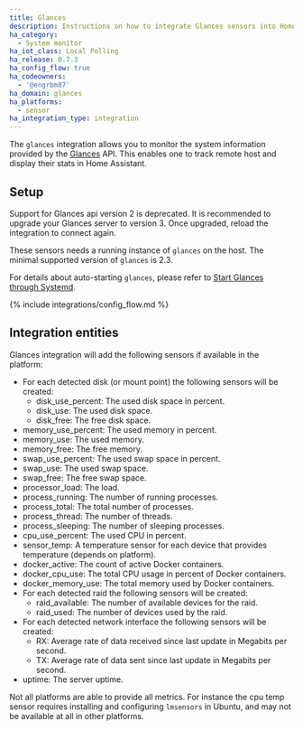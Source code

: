 ```yaml
---
title: Glances
description: Instructions on how to integrate Glances sensors into Home Assistant.
ha_category:
  - System monitor
ha_iot_class: Local Polling
ha_release: 0.7.3
ha_config_flow: true
ha_codeowners:
  - '@engrbm87'
ha_domain: glances
ha_platforms:
  - sensor
ha_integration_type: integration
---
```


The `glances` integration allows you to monitor the system information provided by the [Glances](https://github.com/nicolargo/glances) API. This enables one to track remote host and display their stats in Home Assistant.

## Setup

<div class='note warning'>

  Support for Glances api version 2 is deprecated. It is recommended to upgrade your Glances server to version 3. Once upgraded, reload the integration to connect again.

</div>

These sensors needs a running instance of `glances` on the host. The minimal supported version of `glances` is 2.3.

For details about auto-starting `glances`, please refer to [Start Glances through Systemd](https://github.com/nicolargo/glances/wiki/Start-Glances-through-Systemd).  


{% include integrations/config_flow.md %}

## Integration entities

Glances integration will add the following sensors if available in the platform:

- For each detected disk (or mount point) the following sensors will be created:
  - disk_use_percent: The used disk space in percent.
  - disk_use: The used disk space.
  - disk_free: The free disk space.
- memory_use_percent: The used memory in percent.
- memory_use: The used memory.
- memory_free: The free memory.
- swap_use_percent: The used swap space in percent.
- swap_use: The used swap space.
- swap_free: The free swap space.
- processor_load: The load.
- process_running: The number of running processes.
- process_total: The total number of processes.
- process_thread: The number of threads.
- process_sleeping: The number of sleeping processes.
- cpu_use_percent: The used CPU in percent.
- sensor_temp: A temperature sensor for each device that provides temperature (depends on platform).
- docker_active: The count of active Docker containers.
- docker_cpu_use: The total CPU usage in percent of Docker containers.
- docker_memory_use: The total memory used by Docker containers.
- For each detected raid the following sensors will be created:
  - raid_available: The number of available devices for the raid.
  - raid_used: The number of devices used by the raid.
- For each detected network interface the following sensors will be created:
  - RX: Average rate of data received since last update in Megabits per second.
  - TX: Average rate of data sent since last update in Megabits per second.
- uptime: The server uptime.

Not all platforms are able to provide all metrics. For instance the cpu temp sensor requires installing and configuring `lmsensors` in Ubuntu, and may not be available at all in other platforms.
